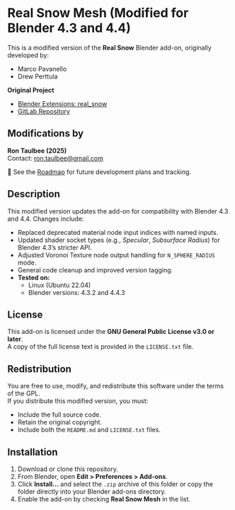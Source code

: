 # Real Snow Mesh (Modified for Blender 4.3 and 4.4)

This is a modified version of the **Real Snow** Blender add-on, originally developed by:

- Marco Pavanello  
- Drew Perttula

**Original Project**  
- [Blender Extensions: real_snow](https://projects.blender.org/extensions/real_snow)  
- [GitLab Repository](https://gitlab.com/marcopavanello/real-snow/)

## Modifications by

**Ron Taulbee (2025)**  
Contact: [ron.taulbee@gmail.com](mailto:ron.taulbee@gmail.com)

📌 See the [Roadmap](ROADMAP.md) for future development plans and tracking.


## Description

This modified version updates the add-on for compatibility with Blender 4.3 and 4.4. Changes include:

- Replaced deprecated material node input indices with named inputs.
- Updated shader socket types (e.g., *Specular*, *Subsurface Radius*) for Blender 4.3’s stricter API.
- Adjusted Voronoi Texture node output handling for `N_SPHERE_RADIUS` mode.
- General code cleanup and improved version tagging.
- **Tested on:**  
  - Linux (Ubuntu 22.04)  
  - Blender versions: 4.3.2 and 4.4.3

## License

This add-on is licensed under the **GNU General Public License v3.0 or later**.  
A copy of the full license text is provided in the `LICENSE.txt` file.

## Redistribution

You are free to use, modify, and redistribute this software under the terms of the GPL.  
If you distribute this modified version, you must:

- Include the full source code.
- Retain the original copyright.
- Include both the `README.md` and `LICENSE.txt` files.

## Installation

1. Download or clone this repository.
2. From Blender, open **Edit > Preferences > Add-ons**.
3. Click **Install...** and select the `.zip` archive of this folder or copy the folder directly into your Blender add-ons directory.
4. Enable the add-on by checking **Real Snow Mesh** in the list.
